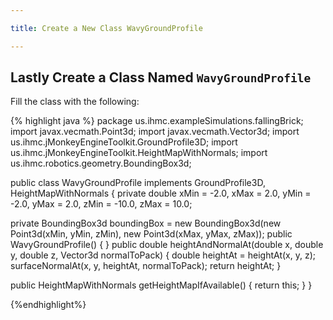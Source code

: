 ```yaml
---

title: Create a New Class WavyGroundProfile

---
```


## Lastly Create a Class Named `WavyGroundProfile`
   Fill the class with the following:

{% highlight java %}
package us.ihmc.exampleSimulations.fallingBrick;
import javax.vecmath.Point3d;
import javax.vecmath.Vector3d;
import us.ihmc.jMonkeyEngineToolkit.GroundProfile3D;
import us.ihmc.jMonkeyEngineToolkit.HeightMapWithNormals;
import us.ihmc.robotics.geometry.BoundingBox3d;
 
public class WavyGroundProfile implements GroundProfile3D, HeightMapWithNormals
{
   private double xMin = -2.0, xMax = 2.0, yMin = -2.0, yMax = 2.0, zMin = -10.0, zMax = 10.0;
    
   private BoundingBox3d boundingBox = new BoundingBox3d(new Point3d(xMin, yMin, zMin), new Point3d(xMax, yMax, zMax));
   public WavyGroundProfile()
   {
   }
   public double heightAndNormalAt(double x, double y, double z, Vector3d normalToPack)
   {
      double heightAt = heightAt(x, y, z);
      surfaceNormalAt(x, y, heightAt, normalToPack);
      return heightAt;
   }
    
   public HeightMapWithNormals getHeightMapIfAvailable()
   {
      return this;
   }
}

{%endhighlight%}